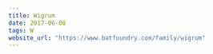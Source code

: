 ```yaml
---
title: Wigrum
date: 2017-06-08
tags: W
website_url: "https://www.batfoundry.com/family/wigrum"
---
```

